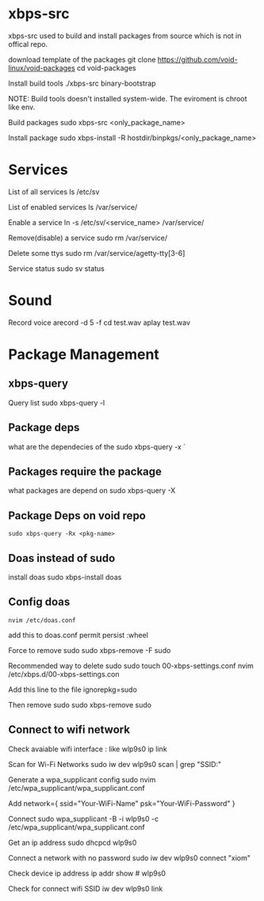 xbps-src
====================
xbps-src used to build and install packages from source which is not in offical repo.

download template of the packages
    git clone https://github.com/void-linux/void-packages
    cd void-packages

Install build tools 
    ./xbps-src binary-bootstrap

NOTE: Build tools doesn't installed system-wide. The eviroment is chroot like env.

Build packages
    sudo xbps-src <only_package_name>

Install package
    sudo xbps-install -R hostdir/binpkgs/<only_package_name>


Services
========
List of all services
    ls /etc/sv

List of enabled services 
    ls /var/service/

Enable a service
    ln -s /etc/sv/<service_name> /var/service/

Remove(disable) a service
    sudo rm /var/service/<service-name>

Delete some ttys
    sudo rm /var/service/agetty-tty[3-6]

Service status
    sudo sv status <service-name>

Sound
=====
Record voice
    arecord -d 5 -f cd test.wav
    aplay test.wav


Package Management
==================

xbps-query
----------
Query list
    sudo xbps-query -l

Package deps
------------
what are the dependecies of the <pkg-name>
    sudo xbps-query -x <pkg-name>`

Packages require the package
----------------------------
what packages are depend on <pkg-name>
    sudo xbps-query -X <pkg-name>

Package Deps on void repo
--------------------------
    sudo xbps-query -Rx <pkg-name>

Doas instead of sudo
--------------------
install doas
sudo xbps-install doas

Config doas
-------------
    nvim /etc/doas.conf

add this to doas.conf
    permit persist :wheel

Force to remove sudo
    sudo xbps-remove -F sudo

Recommended way to delete sudo
    sudo touch 00-xbps-settings.conf
    nvim /etc/xbps.d/00-xbps-settings.con

Add this line to the file
    ignorepkg=sudo

Then remove sudo
    sudo xbps-remove sudo



Connect to wifi network
-----------------------
Check avaiable wifi interface : like wlp9s0
    ip link

Scan for Wi-Fi Networks
    sudo iw dev wlp9s0 scan | grep "SSID:"

Generate a wpa_supplicant config
    sudo nvim /etc/wpa_supplicant/wpa_supplicant.conf

Add 
    network={
        ssid="Your-WiFi-Name"
        psk="Your-WiFi-Password"
    }

Connect
    sudo wpa_supplicant -B -i wlp9s0 -c /etc/wpa_supplicant/wpa_supplicant.conf

Get an ip address
    sudo dhcpcd wlp9s0

Connect a network with no password
    sudo iw dev wlp9s0 connect "xiom"

Check device ip address
    ip addr show <device-interface>  # wlp9s0

Check for connect wifi SSID
    iw dev wlp9s0 link
